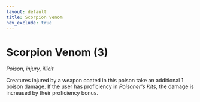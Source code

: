 ```yaml
---
layout: default
title: Scorpion Venom
nav_exclude: true
---
```


# Scorpion Venom (3)

*Poison, injury, illicit*

Creatures injured by a weapon coated in this poison take an additional 1 poison damage. If the user has proficiency in *Poisoner's Kits*, the damage is increased by their proficiency bonus.